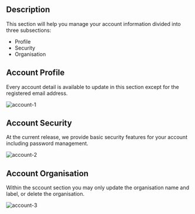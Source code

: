 
## **Description**

This section will help you manage your account information divided into three subsections:

- Profile
- Security
- Organisation

## **Account Profile**

Every account detail is available to update in this section except for the registered email address.

![account-1](https://t36712295.p.clickup-attachments.com/t36712295/b07188fd-5888-402b-b735-d8f60095711e/access%2Baccount-2%20(2).png)


## **Account Security**

At the current release, we provide basic security features for your account including password management.

![account-2](https://t36712295.p.clickup-attachments.com/t36712295/c038a80b-6ce5-41f3-b29d-9870b3d5a767/access%2Baccount-2.png)


## **Account Organisation**

Within the sccount section you may only update the organisation name and label, or delete the organisation.

![account-3](https://t36712295.p.clickup-attachments.com/t36712295/c7d5d6a2-b590-420b-ba68-569ef79a51dd/access%2Baccount-2%20(1).png)
